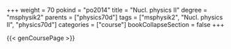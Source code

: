 +++
weight = 70
pokind = "po2014"
title = "Nucl. physics II"
degree = "msphysik2"
parents = ["physics70d"]
tags = ["msphysik2", "Nucl. physics II", "physics70d"]
categories = ["course"]
bookCollapseSection = false
+++

{{< genCoursePage >}}
